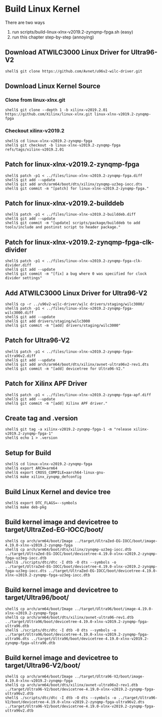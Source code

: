 # Build Linux Kernel

There are two ways

1. run scripts/build-linux-xlnx-v2019.2-zynqmp-fpga.sh (easy)
2. run this chapter step-by-step (annoying)

## Download ATWILC3000 Linux Driver for Ultra96-V2

```console
shell$ git clone https://github.com/Avnet/u96v2-wilc-driver.git
```
## Download Linux Kernel Source

### Clone from linux-xlnx.git

```console
shell$ git clone --depth 1 -b xilinx-v2019.2.01 https://github.com/Xilinx/linux-xlnx.git linux-xlnx-v2019.2-zynqmp-fpga
```

### Checkout xilinx-v2019.2

```console
shell$ cd linux-xlnx-v2019.2-zynqmp-fpga
shell$ git checkout -b linux-xlnx-v2019.2-zynqmp-fpga refs/tags/xilinx-v2019.2.01
```

## Patch for linux-xlnx-v2019.2-zynqmp-fpga

```console
shell$ patch -p1 < ../files/linux-xlnx-v2019.2-zynqmp-fpga.diff
shell$ git add --update
shell$ git add arch/arm64/boot/dts/xilinx/zynqmp-uz3eg-iocc.dts
shell$ git commit -m "[patch] for linux-xlnx-v2019.2-zynqmp-fpga."
```

## Patch for linux-xlnx-v2019.2-builddeb

```console
shell$ patch -p1 < ../files/linux-xlnx-v2019.2-builddeb.diff
shell$ git add --update
shell$ git commit -m "[update] scripts/package/builddeb to add tools/include and postinst script to header package."
```

## Patch for linux-xlnx-v2019.2-zynqmp-fpga-clk-divider

```console
shell$ patch -p1 < ../files/linux-xlnx-v2019.2-zynqmp-fpga-clk-divider.diff
shell$ git add --update
shell$ git commit -m "[fix] a bug where 0 was specified for clock divider settings"
```

## Add ATWILC3000 Linux Driver for Ultra96-V2

```console
shell$ cp -r ../u96v2-wilc-driver/wilc drivers/staging/wilc3000/
shell$ patch -p1 < ../files/linux-xlnx-v2019.2-zynqmp-fpga-wilc3000.diff
shell$ git add --update
shell$ git add drivers/staging/wilc3000
shell$ git commit -m "[add] drivers/staging/wilc3000"
```

## Patch for Ultra96-V2

```console
shell$ patch -p1 < ../files/linux-xlnx-v2019.2-zynqmp-fpga-ultra96v2.diff
shell$ git add --update
shell$ git add arch/arm64/boot/dts/xilinx/avnet-ultra96v2-rev1.dts 
shell$ git commit -m "[add] devicetree for Ultra96-V2."
```

## Patch for Xilinx APF Driver

```console
shell$ patch -p1 < ../files/linux-xlnx-v2019.2-zynqmp-fpga-apf.diff
shell$ git add --update
shell$ git commit -m "[add] Xilinx APF driver."
```

## Create tag and .version

```console
shell$ git tag -a xilinx-v2019.2-zynqmp-fpga-1 -m "release xilinx-v2019.2-zynqmp-fpga-1"
shell$ echo 1 > .version
```

## Setup for Build 

```console
shell$ cd linux-xlnx-v2019.2-zynqmp-fpga
shell$ export ARCH=arm64
shell$ export CROSS_COMPILE=aarch64-linux-gnu-
shell$ make xilinx_zynqmp_defconfig
```

## Build Linux Kernel and device tree

```console
shell$ export DTC_FLAGS=--symbols
shell$ make deb-pkg
```

## Build kernel image and devicetree to target/UltraZed-EG-IOCC/boot/

```console
shell$ cp arch/arm64/boot/Image ../target/UltraZed-EG-IOCC/boot/image-4.19.0-xlnx-v2019.2-zynqmp-fpga
shell$ cp arch/arm64/boot/dts/xilinx/zynqmp-uz3eg-iocc.dtb ../target/UltraZed-EG-IOCC/boot/devicetree-4.19.0-xlnx-v2019.2-zynqmp-fpga-uz3eg-iocc.dtb
shell$ ./scripts/dtc/dtc -I dtb -O dts --symbols -o ../target/UltraZed-EG-IOCC/boot/devicetree-4.19.0-xlnx-v2019.2-zynqmp-fpga-uz3eg-iocc.dts ../target/UltraZed-EG-IOCC/boot/devicetree-4.19.0-xlnx-v2019.2-zynqmp-fpga-uz3eg-iocc.dtb
```

## Build kernel image and devicetree to target/Ultra96/boot/

```console
shell$ cp arch/arm64/boot/Image ../target/Ultra96/boot/image-4.19.0-xlnx-v2019.2-zynqmp-fpga
shell$ cp arch/arm64/boot/dts/xilinx/avnet-ultra96-rev1.dtb ../target/Ultra96/boot/devicetree-4.19.0-xlnx-v2019.2-zynqmp-fpga-ultra96.dtb
shell$ ./scripts/dtc/dtc -I dtb -O dts --symbols -o ../target/Ultra96/boot/devicetree-4.19.0-xlnx-v2019.2-zynqmp-fpga-ultra96.dts ../target/Ultra96/boot/devicetree-4.19.0-xlnx-v2019.2-zynqmp-fpga-ultra96.dtb
```

## Build kernel image and devicetree to target/Ultra96-V2/boot/

```console
shell$ cp arch/arm64/boot/Image ../target/Ultra96-V2/boot/image-4.19.0-xlnx-v2019.2-zynqmp-fpga
shell$ cp arch/arm64/boot/dts/xilinx/avnet-ultra96v2-rev1.dtb ../target/Ultra96-V2/boot/devicetree-4.19.0-xlnx-v2019.2-zynqmp-fpga-ultra96v2.dtb
shell$ ./scripts/dtc/dtc -I dtb -O dts --symbols -o ../target/Ultra96-V2/boot/devicetree-4.19.0-xlnx-v2019.2-zynqmp-fpga-ultra96v2.dts ../target/Ultra96-V2/boot/devicetree-4.19.0-xlnx-v2019.2-zynqmp-fpga-ultra96v2.dtb
```

